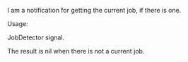 I am a notification for getting the current job, if there is one. 

Usage: 

JobDetector signal.

The result is nil when there is not a current job.
